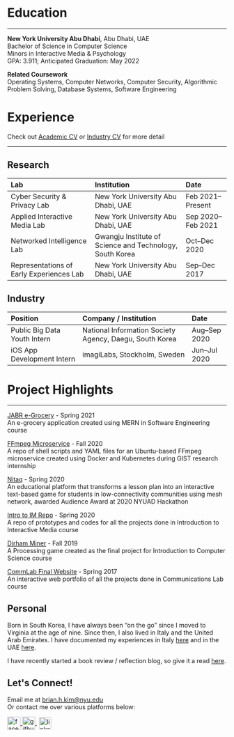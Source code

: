 # Education
* * *
**New York University Abu Dhabi**, Abu Dhabi, UAE  
Bachelor of Science in Computer Science  
Minors in Interactive Media & Psychology  
GPA: 3.911; Anticipated Graduation: May 2022
 
**Related Coursework**  
Operating Systems, Computer Networks, Computer Security, Algorithmic Problem Solving, Database Systems, Software Engineering

# Experience
Check out [Academic CV](https://docs.google.com/document/d/1Js9eWiR65zJzN37uNUiyC9Zfmczm0dhxp_v35CGDFH8/edit?usp=sharing) or [Industry CV](https://docs.google.com/document/d/19pddtevEGpmLIKrWWmJUetb3dD6jpdMuRBeQ8uFA8AQ/edit?usp=sharing)
for more detail
* * *
## Research
| Lab                                      | Institution                                              | Date              |
|:-----------------------------------------|:---------------------------------------------------------|:------------------|
| Cyber Security & Privacy Lab             | New York University Abu Dhabi, UAE                       | Feb 2021–Present  
| Applied Interactive Media Lab            | New York University Abu Dhabi, UAE                       | Sep 2020–Feb 2021 
| Networked Intelligence Lab               | Gwangju Institute of Science and Technology, South Korea | Oct–Dec 2020      
| Representations of Early Experiences Lab | New York University Abu Dhabi, UAE                       | Sep–Dec 2017      

## Industry
| Position                     | Company / Institution                                   | Date         |
|:-----------------------------|:--------------------------------------------------------|:-------------|
| Public Big Data Youth Intern | National Information Society Agency, Daegu, South Korea | Aug–Sep 2020 
| iOS App Development Intern   | imagiLabs, Stockholm, Sweden                            | Jun–Jul 2020 

# Project Highlights
* * *
[JABR e-Grocery](https://github.com/reem-hazim/JABR-eGrocery) - Spring 2021  
An e-grocery application created using MERN in Software Engineering course

[FFmpeg Microservice](https://github.com/briankim113/gist-internship) - Fall 2020  
A repo of shell scripts and YAML files for an Ubuntu-based FFmpeg microservice created using Docker and Kubernetes during GIST research internship

[Nitaq](https://github.com/nyuad-hackathon-2020/nitaq) - Spring 2020  
An educational platform that transforms a lesson plan into an interactive text-based game for students in low-connectivity communities using mesh network, awarded Audience Award at 2020 NYUAD Hackathon

[Intro to IM Repo](https://github.com/briankim113/Introduction-to-Interactive-Media) - Spring 2020  
A repo of prototypes and codes for all the projects done in Introduction to Interactive Media course

[Dirham Miner](https://github.com/briankim113/introfinal) - Fall 2019  
A Processing game created as the final project for Introduction to Computer Science course

[CommLab Final Website](http://hk247.nyuadim.com/index.html) - Spring 2017  
An interactive web portfolio of all the projects done in Communications Lab course

## Personal
Born in South Korea, I have always been “on the go” since I moved to Virginia at the age of nine. Since then, I also lived in Italy and the United Arab Emirates. I have documented my experiences in Italy [here](https://briankim113.wixsite.com/ciao-italia) and in the UAE [here](https://briankim113.wixsite.com/nyuad).

I have recently started a book review / reflection blog, so give it a read [here](https://brianreadsbooks.wordpress.com/).

## Let's Connect!
Email me at brian.h.kim@nyu.edu  
Or contact me over various platforms below:

<p float="left">
  <a href="http://www.facebook.com/briankim113">
    <img src="https://image.flaticon.com/icons/png/512/25/25187.png" alt="facebook" width="30" height="30" style="vertical-align:middle">
  </a>
  <a href="http://www.github.com/briankim113">
    <img src="https://cdn.freebiesupply.com/logos/large/2x/github-icon-1-logo-png-transparent.png" alt="github" width="30" height="30" style="vertical-align:middle">
  </a>
  <a href="https://www.linkedin.com/in/briankim113">
    <img src="https://image.flaticon.com/icons/png/512/49/49656.png" alt="linkedin" width="28" height="28" style="padding-left:5px; vertical-align:middle">
  </a>
</p>
